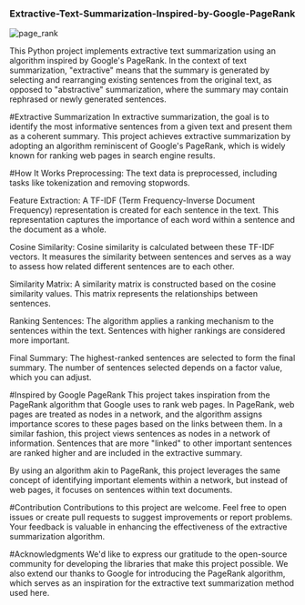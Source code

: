 ### Extractive-Text-Summarization-Inspired-by-Google-PageRank

![page_rank](https://github.com/saahil1801/Extractive-Text-Summarization-Inspired-by-Google-PageRank/assets/84408557/8260d490-ddbc-420a-b3d5-307191ed3a0c)



This Python project implements extractive text summarization using an algorithm inspired by Google's PageRank. In the context of text summarization, "extractive" means that the summary is generated by selecting and rearranging existing sentences from the original text, as opposed to "abstractive" summarization, where the summary may contain rephrased or newly generated sentences.

#Extractive Summarization
In extractive summarization, the goal is to identify the most informative sentences from a given text and present them as a coherent summary. This project achieves extractive summarization by adopting an algorithm reminiscent of Google's PageRank, which is widely known for ranking web pages in search engine results.

#How It Works
Preprocessing: The text data is preprocessed, including tasks like tokenization and removing stopwords.

Feature Extraction: A TF-IDF (Term Frequency-Inverse Document Frequency) representation is created for each sentence in the text. This representation captures the importance of each word within a sentence and the document as a whole.

Cosine Similarity: Cosine similarity is calculated between these TF-IDF vectors. It measures the similarity between sentences and serves as a way to assess how related different sentences are to each other.

Similarity Matrix: A similarity matrix is constructed based on the cosine similarity values. This matrix represents the relationships between sentences.

Ranking Sentences: The algorithm applies a ranking mechanism to the sentences within the text. Sentences with higher rankings are considered more important.

Final Summary: The highest-ranked sentences are selected to form the final summary. The number of sentences selected depends on a factor value, which you can adjust.

#Inspired by Google PageRank
This project takes inspiration from the PageRank algorithm that Google uses to rank web pages. In PageRank, web pages are treated as nodes in a network, and the algorithm assigns importance scores to these pages based on the links between them. In a similar fashion, this project views sentences as nodes in a network of information. Sentences that are more "linked" to other important sentences are ranked higher and are included in the extractive summary.

By using an algorithm akin to PageRank, this project leverages the same concept of identifying important elements within a network, but instead of web pages, it focuses on sentences within text documents.

#Contribution
Contributions to this project are welcome. Feel free to open issues or create pull requests to suggest improvements or report problems. Your feedback is valuable in enhancing the effectiveness of the extractive summarization algorithm.

#Acknowledgments
We'd like to express our gratitude to the open-source community for developing the libraries that make this project possible. We also extend our thanks to Google for introducing the PageRank algorithm, which serves as an inspiration for the extractive text summarization method used here.
